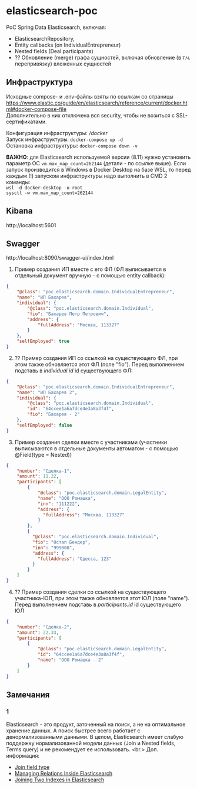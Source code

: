 # elasticsearch-poc
PoC Spring Data Elasticsearch, включая:
- ElasticsearchRepository,
- Entity callbacks (on IndividualEntrepreneur)
- Nested fields (Deal.participants)
- ?? Обновление (merge) графа сущностей, включая обновление (в т.ч. перепривязку) вложенных сущностей

## Инфраструктура
Исходные compose- и .env-файлы взяты по ссылкам со страницы https://www.elastic.co/guide/en/elasticsearch/reference/current/docker.html#docker-compose-file <br/>
Дополнительно в них отключена вся security, чтобы не возиться с SSL-сертификатами.

Конфигурация инфраструктуры: _/docker <br>_
Запуск инфраструктуры: `docker-compose up -d` <br>
Остановка инфраструктуры: `docker-compose down -v` <br>

**ВАЖНО**: для Elasticsearch используемой версии (8.11) нужно установить параметр ОС `vm.max_map_count=262144` (детали - по ссылке выше).
Если запуск производится в Windows в Docker Desktop на базе WSL, то перед каждым (!) запуском
инфраструктуры надо выполнить в CMD 2 команды: <br>
`wsl -d docker-desktop -u root` <br>
`sysctl -w vm.max_map_count=262144` <br>

## Kibana
http://localhost:5601

## Swagger
http://localhost:8090/swagger-ui/index.html

1. Пример создания ИП вместе с его ФЛ (ФЛ выписывается в отдельный документ вручную - с помощью entity callback):
```json
{
    "@class": "poc.elasticsearch.domain.IndividualEntrepreneur",
    "name": "ИП Бахарев",
    "individual": {
        "@class": "poc.elasticsearch.domain.Individual",
        "fio": "Бахарев Петр Петрович",
        "address": {
            "fullAddress": "Москва, 113327"
        }
    },
    "selfEmployed": true
}
```

2. ?? Пример создания ИП со ссылкой на существующего ФЛ, при этом также обновляется этот ФЛ (поле "fio").
Перед выполнением подставь в _individual.id_ id существующего ФЛ:
```json
{
    "@class": "poc.elasticsearch.domain.IndividualEntrepreneur",
    "name": "ИП Бахарев 2",
    "individual": {
        "@class": "poc.elasticsearch.domain.Individual",
        "id": "64ccee1a6a7dce4e3a8a3f4f",
        "fio": "Бахарев - 2"
    },
    "selfEmployed": false
}
```
3. Пример создания сделки вместе с участниками (участники выписываются в отдельные документы автоматом - с помощью @Field(type = Nested))
```json
{
    "number": "Сделка-1",
    "amount": 11.22,
    "participants": [
        {
            "@class": "poc.elasticsearch.domain.LegalEntity",
            "name": "ООО Ромашка",
            "inn": "111222",
            "address": {
              "fullAddress": "Москва, 113327"
            }
        },
        {
          "@class": "poc.elasticsearch.domain.Individual",
          "fio": "Остап Бендер",
          "inn": "999000",
          "address": {
            "fullAddress": "Одесса, 123"
          }
        }
    ]
}
```
4. ?? Пример создания сделки со ссылкой на существующего участника-ЮЛ,
  при этом также обновляется этот ЮЛ (поле "name").
   Перед выполнением подставь в _participants.id_ id существующего ЮЛ
```json
{
    "number": "Сделка-2",
    "amount": 22.33,
    "participants": [
        {
            "@class": "poc.elasticsearch.domain.LegalEntity",
            "id": "64ccee1a6a7dce4e3a8a3f4f",
            "name": "ООО Ромашка - 2"
        }
    ]
}
```
## Замечания
### 1
Elasticsearch - это продукт, заточенный на поиск, а не на оптимальное хранение данных.
А поиск быстрее всего работает с денормализованными данными.
В целом, Elasticsearch имеет слабую поддержку нормализованной модели данных
(Join и Nested fields, Terms query) и не рекомендует ее использовать. <br.>
Доп. информация:
- [Join field type](https://www.elastic.co/guide/en/elasticsearch/reference/current/parent-join.html)
- [Managing Relations Inside Elasticsearch](https://www.elastic.co/blog/managing-relations-inside-elasticsearch)
- [Joining Two Indexes in Elasticsearch](https://opster.com/guides/elasticsearch/search-apis/elasticsearch-join-two-indexes/)
